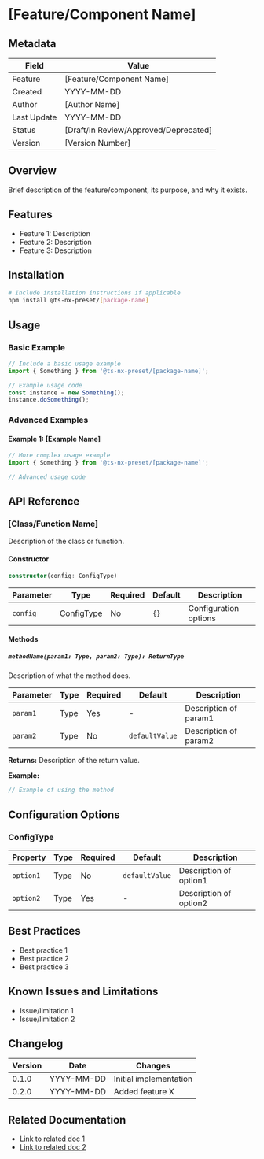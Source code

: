 # [Feature/Component Name]

<!--
This is a template for creating documentation for features and components in the ts-nx-preset project.
Delete this comment section when using this template.
-->

## Metadata

| Field       | Value                                 |
| ----------- | ------------------------------------- |
| Feature     | [Feature/Component Name]              |
| Created     | YYYY-MM-DD                            |
| Author      | [Author Name]                         |
| Last Update | YYYY-MM-DD                            |
| Status      | [Draft/In Review/Approved/Deprecated] |
| Version     | [Version Number]                      |

## Overview

Brief description of the feature/component, its purpose, and why it exists.

## Features

- Feature 1: Description
- Feature 2: Description
- Feature 3: Description

## Installation

```bash
# Include installation instructions if applicable
npm install @ts-nx-preset/[package-name]
```

## Usage

### Basic Example

```typescript
// Include a basic usage example
import { Something } from '@ts-nx-preset/[package-name]';

// Example usage code
const instance = new Something();
instance.doSomething();
```

### Advanced Examples

#### Example 1: [Example Name]

```typescript
// More complex usage example
import { Something } from '@ts-nx-preset/[package-name]';

// Advanced usage code
```

## API Reference

### [Class/Function Name]

Description of the class or function.

#### Constructor

```typescript
constructor(config: ConfigType)
```

| Parameter | Type       | Required | Default | Description           |
| --------- | ---------- | -------- | ------- | --------------------- |
| `config`  | ConfigType | No       | `{}`    | Configuration options |

#### Methods

##### `methodName(param1: Type, param2: Type): ReturnType`

Description of what the method does.

| Parameter | Type | Required | Default        | Description           |
| --------- | ---- | -------- | -------------- | --------------------- |
| `param1`  | Type | Yes      | -              | Description of param1 |
| `param2`  | Type | No       | `defaultValue` | Description of param2 |

**Returns:** Description of the return value.

**Example:**

```typescript
// Example of using the method
```

## Configuration Options

### ConfigType

| Property  | Type | Required | Default        | Description            |
| --------- | ---- | -------- | -------------- | ---------------------- |
| `option1` | Type | No       | `defaultValue` | Description of option1 |
| `option2` | Type | Yes      | -              | Description of option2 |

## Best Practices

- Best practice 1
- Best practice 2
- Best practice 3

## Known Issues and Limitations

- Issue/limitation 1
- Issue/limitation 2

## Changelog

| Version | Date       | Changes                |
| ------- | ---------- | ---------------------- |
| 0.1.0   | YYYY-MM-DD | Initial implementation |
| 0.2.0   | YYYY-MM-DD | Added feature X        |

## Related Documentation

- [Link to related doc 1](./related-doc-1.md)
- [Link to related doc 2](./related-doc-2.md)
